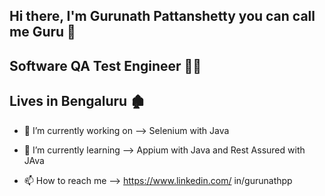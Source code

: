 Hi there, I'm Gurunath Pattanshetty you can call me Guru 👋
-------------------------------------------------------------------------------------------------------------------------------------------------------------------------------------------------
Software QA Test Engineer 🕵️‍♂️
-------------------------------------------------------------------------------------------------------------------------------------------------------------------------------------------------
Lives in Bengaluru 🏚️
-------------------------------------------------------------------------------------------------------------------------------------------------------------------------------------------------
- 🔭 I’m currently working on --> Selenium with Java
  
- 🌱 I’m currently learning --> Appium with Java and Rest Assured with JAva
  
- 📫 How to reach me --> https://www.linkedin.com/
in/gurunathpp
